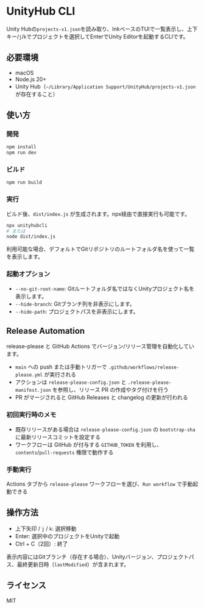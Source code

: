 # UnityHub CLI

Unity Hubの`projects-v1.json`を読み取り、InkベースのTUIで一覧表示し、上下キー/`j`/`k`でプロジェクトを選択してEnterでUnity Editorを起動するCLIです。

## 必要環境

- macOS
- Node.js 20+
- Unity Hub（`~/Library/Application Support/UnityHub/projects-v1.json`が存在すること）

## 使い方

### 開発

```bash
npm install
npm run dev
```

### ビルド

```bash
npm run build
```

### 実行

ビルド後、`dist/index.js` が生成されます。npx経由で直接実行も可能です。

```bash
npx unityhubcli
# または
node dist/index.js
```

利用可能な場合、デフォルトでGitリポジトリのルートフォルダ名を使って一覧を表示します。

### 起動オプション

- `--no-git-root-name`: Gitルートフォルダ名ではなくUnityプロジェクト名を表示します。
- `--hide-branch`: Gitブランチ列を非表示にします。
- `--hide-path`: プロジェクトパスを非表示にします。

## Release Automation

release-please と GitHub Actions でバージョン/リリース管理を自動化しています。

- `main` への push または手動トリガーで `.github/workflows/release-please.yml` が実行される
- アクションは `release-please-config.json` と `.release-please-manifest.json` を参照し、リリース PR の作成やタグ付けを行う
- PR がマージされると GitHub Releases と changelog の更新が行われる

### 初回実行時のメモ

- 既存リリースがある場合は `release-please-config.json` の `bootstrap-sha` に最新リリースコミットを設定する
- ワークフローは GitHub が付与する `GITHUB_TOKEN` を利用し、`contents`/`pull-requests` 権限で動作する

### 手動実行

Actions タブから `release-please` ワークフローを選び、`Run workflow` で手動起動できる

## 操作方法

- 上下矢印 / `j` / `k`: 選択移動
- Enter: 選択中のプロジェクトをUnityで起動
- Ctrl + C（2回）: 終了

表示内容にはGitブランチ（存在する場合）、Unityバージョン、プロジェクトパス、最終更新日時（`lastModified`）が含まれます。

## ライセンス

MIT
